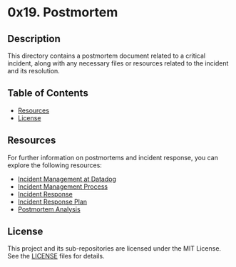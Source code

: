 # 0x19. Postmortem

## Description
This directory contains a postmortem document related to a critical incident, along with any necessary files or resources related to the incident and its resolution.

## Table of Contents
- [Resources](#resources)
- [License](#license)

## Resources

For further information on postmortems and incident response, you can explore the following resources:

- [Incident Management at Datadog](https://www.datadoghq.com/incident-management/)
- [Incident Management Process](https://www.atlassian.com/incident-management/process)
- [Incident Response](https://www.pagerduty.com/what-is-incident-response/)
- [Incident Response Plan](https://digitalguardian.com/blog/what-incident-response-plan-how-build-one-examples-templates)
- [Postmortem Analysis](https://en.wikipedia.org/wiki/Postmortem_documentation)

## License
This project and its sub-repositories are licensed under the MIT License. See the [LICENSE](https://github.com/iakev/alx-system_engineering-devops/blob/main/LICENSE.md) files for details.
